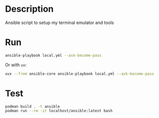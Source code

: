# Description

Ansible script to setup my terminal emulator and tools

# Run

```bash
ansible-playbook local.yml --ask-become-pass
```

Or with `uv`:

```bash
uvx --from ansible-core ansible-playbook local.yml --ask-become-pass
```

# Test

```bash
podman build . -t ansible
podman run --rm -it localhost/ansible:latest bash
```
